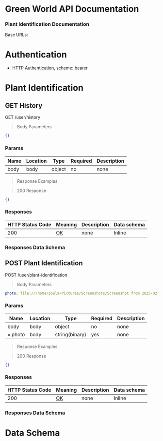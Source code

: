 # Green World API Documentation

### Plant Identification Documentation

Base URLs:

# Authentication

- HTTP Authentication, scheme: bearer

# Plant Identification

## GET History

GET /user/history

> Body Parameters

```json
{}
```

### Params

|Name|Location|Type|Required|Description|
|---|---|---|---|---|
|body|body|object| no |none|

> Response Examples

> 200 Response

```json
{}
```

### Responses

|HTTP Status Code |Meaning|Description|Data schema|
|---|---|---|---|
|200|[OK](https://tools.ietf.org/html/rfc7231#section-6.3.1)|none|Inline|

### Responses Data Schema

## POST Plant Identification

POST /user/plant-identification

> Body Parameters

```yaml
photo: file:///home/poula/Pictures/Screenshots/Screenshot from 2025-02-22 18-35-27.png

```

### Params

|Name|Location|Type|Required|Description|
|---|---|---|---|---|
|body|body|object| no |none|
|» photo|body|string(binary)| yes |none|

> Response Examples

> 200 Response

```json
{}
```

### Responses

|HTTP Status Code |Meaning|Description|Data schema|
|---|---|---|---|
|200|[OK](https://tools.ietf.org/html/rfc7231#section-6.3.1)|none|Inline|

### Responses Data Schema

# Data Schema

